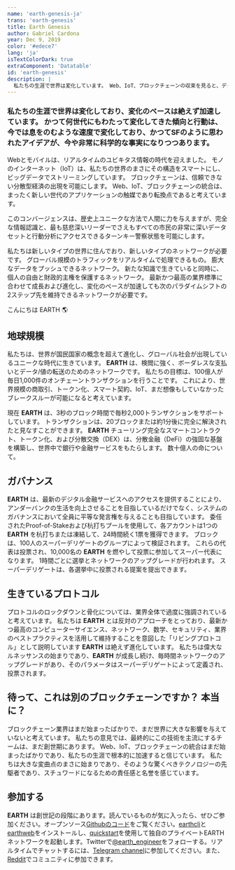 ```yaml
---
name: 'earth-genesis-ja'
trans: 'earth-genesis'
title: Earth Genesis
author: Gabriel Cardona
year: Dec 9, 2019
color: '#edece7'
lang: 'ja'
isTextColorDark: true
extraComponent: 'Datatable'
id: 'earth-genesis'
description: |
  私たちの生涯で世界は変化しています。 Web、IoT、ブロックチェーンの収束を見ると、デジタルと物理の収束を目の当たりにしています。 新しいタイプの世界には新しいタイプのネットワークが必要です。
---
```


### 私たちの生涯で世界は変化しており、変化のペースは絶えず加速しています。 かつて何世代にもわたって変化してきた傾向と行動は、今では息をのむような速度で変化しており、かつてSFのように思われたアイデアが、今や非常に科学的な事実になりつつあります。

Webとモバイルは、リアルタイムのユビキタス情報の時代を迎えました。 モノのインターネット（IoT）は、私たちの世界のまさにその構造をスマートにし、ビッグデータでストリーミングしています。 ブロックチェーンは、信頼できない分散型経済の出現を可能にします。 Web、IoT、ブロックチェーンの統合は、まったく新しい世代のアプリケーションの触媒であり転換点であると考えています。

このコンバージェンスは、歴史上ユニークな方法で人間に力を与えますが、完全な情報認識と、最も慈悲深いリーダーでさえもすべての市民の非常に深いデータセットと行動分析にアクセスできるターンキー警察状態を可能にします。

私たちは新しいタイプの世界に住んでおり、新しいタイプのネットワークが必要です。 グローバル規模のトラフィックをリアルタイムで処理できるもの。 膨大なデータをプッシュできるネットワーク。 新たな知識で生きていると同時に、個人の自由と財政的主権を保護するネットワーク。 最新かつ最高の業界標準に合わせて成長および進化し、変化のペースが加速しても次のパラダイムシフトの2ステップ先を維持できるネットワークが必要です。

こんにちは EARTH 🌎

<image-responsive
    imageURL="blog/earth-genesis/globalscale.jpg"
    width="100%"
    alt="Global scale"
/>

## 地球規模

私たちは、世界が国民国家の概念を超えて進化し、グローバル社会が出現しているユニークな時代に生きています。 **EARTH** は、検閲に強く、ボーダレスな支払いとデータ/値の転送のためのネットワークです。 私たちの目標は、100億人が毎日1,000件のオンチェーントランザクションを行うことです。 これにより、世界規模の商取引、トークン化、スマート契約、IoT、まだ想像もしていなかったブレークスルーが可能になると考えています。

現在 **EARTH** は、3秒のブロック時間で毎秒2,000トランザクションをサポートしています。 トランザクションは、20ブロックまたは約1分後に完全に解決されたと見なすことができます。 **EARTH** チューリング完全なスマートコントラクト、トークン化、および分散交換（DEX）は、分散金融（DeFi）の強固な基盤を構築し、世界中で銀行や金融サービスをもたらします。 数十億人の命について。

## ガバナンス

**EARTH** は、最新のデジタル金融サービスへのアクセスを提供することにより、アンダーバンクの生活を向上させることを目指しているだけでなく、システムのガバナンスにおいて全員に平等な発言権を与えることも目指しています。 委任されたProof-of-Stakeおよび杭打ちプールを使用して、各アカウントは1つの **EARTH** を杭打ちまたは凍結して、24時間続く1票を獲得できます。 ブロックは、100人のスーパーデリゲートのグループによって検証されます。 これらの代表は投票され、10,000名の **EARTH** を燃やして投票に参加してスーパー代表になります。 1時間ごとに選挙とネットワークのアップグレードが行われます。 スーパーデリゲートは、各選挙中に投票される提案を提出できます。

<image-responsive
    imageURL="blog/earth-genesis/alive.jpg"
    width="100%"
    alt="Alive"
/>

## 生きているプロトコル

プロトコルのロックダウンと骨化については、業界全体で過度に強調されていると考えています。 私たちは **EARTH** とは反対のアプローチをとっており、最新かつ最高のコンピューターサイエンス、ネットワーク、数学、セキュリティ、業界のベストプラクティスを活用して維持することを意図した「リビングプロトコル」として説明しています **EARTH** は絶えず進化しています。 私たちは偉大なルネッサンスの始まりであり、**EARTH** が成長し続け、毎時間ネットワークのアップグレードがあり、そのパラメータはスーパーデリゲートによって定義され、投票されます。

## 待って、これは別のブロックチェーンですか？ 本当に？

ブロックチェーン業界はまだ始まったばかりで、まだ世界に大きな影響を与えていないと考えています。 私たちの意見では、最終的にこの技術を主流にするチームは、まだ創世期にあります。 Web、IoT、ブロックチェーンの統合はまだ始まったばかりであり、私たちの生涯で根本的に加速すると信じています。 私たちは大きな変曲点のまさに始まりであり、そのような驚くべきテクノロジーの先駆者であり、スチュワードになるための責任感と名誉を感じています。

<image-responsive
    imageURL="blog/earth-genesis/people.jpg"
    width="100%"
    alt="Get involved"
/>

## 参加する

**EARTH** は創世記の段階にあります。読んでいるものが気に入ったら、ぜひご参加ください。オープンソース[Githubのコード](https://github.com/earthengineering)をご覧ください。[earthcli](https://www.npmjs.com/package/earthcli)と[earthweb](https://www.npmjs.com/package/earthweb)をインストールし、[quickstart](https://github.com/EarthEngineering/docker-earth-quickstart)を使用して独自のプライベートEARTHネットワークを起動します。Twitterで[@earth_engineer](https://twitter.com/earth_engineer)をフォローする。リアルタイムでチャットするには、[Telegram channel](https://t.me/earthengineering)に参加してください。また、[Reddit](https://www.reddit.com/r/EarthEngineering)でコミュニティに参加できます。
